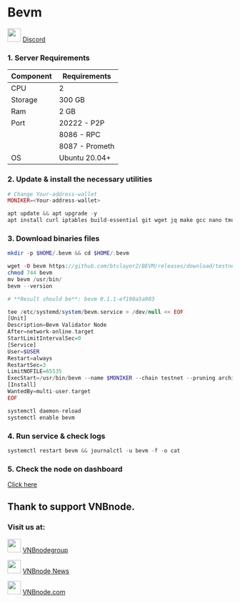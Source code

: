 # Bevm
<img src="https://github.com/vnbnode/VNBnode-Guides/assets/76662222/7724db8a-a28e-452b-8431-ed5a748ba9bd" width="30"/> <a href="https://discord.gg/uBnrqrHBhD" target="_blank">Discord</a>
### 1. Server Requirements
| Component   |  Requirements  |
|-------------|----------------|
| CPU         | 2              |
| Storage     | 300 GB         |
| Ram         | 2 GB           |
| Port        | 20222 - P2P    |
|             | 8086 - RPC     |
|             | 8087 - Prometh |
| OS          | Ubuntu 20.04+  |
### 2. Update & install the necessary utilities
```php
# Change Your-address-wallet
MONIKER=<Your-address-wallet>
```
```php
apt update && apt upgrade -y
apt install curl iptables build-essential git wget jq make gcc nano tmux htop nvme-cli pkg-config libssl-dev libleveldb-dev libgmp3-dev tar clang bsdmainutils ncdu unzip llvm libudev-dev make protobuf-compiler -y
```
### 3. Download binaries files
```php
mkdir -p $HOME/.bevm && cd $HOME/.bevm
```
```php
wget -O bevm https://github.com/btclayer2/BEVM/releases/download/testnet-v0.1.1/bevm-v0.1.1-ubuntu20.04
chmod 744 bevm
mv bevm /usr/bin/
bevm --version
```
```php
# **Result should be**: bevm 0.1.1-ef190a5a903
```
```php
tee /etc/systemd/system/bevm.service > /dev/null << EOF
[Unit]
Description=Bevm Validator Node
After=network-online.target
StartLimitIntervalSec=0
[Service]
User=$USER
Restart=always
RestartSec=3
LimitNOFILE=65535
ExecStart=/usr/bin/bevm --name $MONIKER --chain testnet --pruning archive --telemetry-url "wss://telemetry.polkadot.io/submit 0"
[Install]
WantedBy=multi-user.target
EOF
```
```php
systemctl daemon-reload
systemctl enable bevm
```
### 4. Run service & check logs
```php
systemctl restart bevm && journalctl -u bevm -f -o cat
```
### 5. Check the node on dashboard
[Click here](https://telemetry.bevm.io/#/0x41cfeafc7177775a0e838b3725a0178b89ebf5dde1b5f766becbf975a24e297b) 

## Thank to support VNBnode.
### Visit us at:

<img src="https://user-images.githubusercontent.com/50621007/183283867-56b4d69f-bc6e-4939-b00a-72aa019d1aea.png" width="30"/> <a href="https://t.me/VNBnodegroup" target="_blank">VNBnodegroup</a>

<img src="https://user-images.githubusercontent.com/50621007/183283867-56b4d69f-bc6e-4939-b00a-72aa019d1aea.png" width="30"/> <a href="https://t.me/Vnbnode" target="_blank">VNBnode News</a>

<img src="https://github.com/vnbnode/binaries/blob/main/Logo/VNBnode.jpg" width="30"/> <a href="https://VNBnode.com" target="_blank">VNBnode.com</a>
